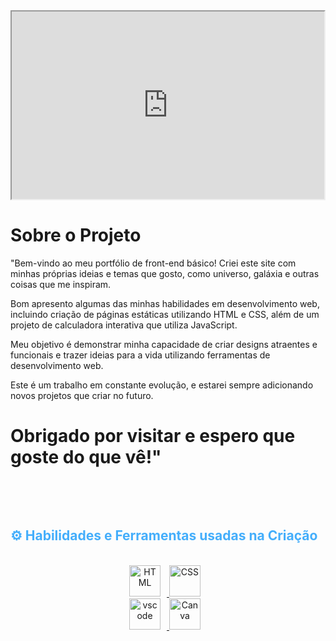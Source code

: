 <iframe src="https://jordanrafaell.github.io/Portfolio.github.io/" width=500px height=300 ></iframe>


# Sobre o Projeto
<p align:"center" style="text-align: justify; margin: 0 50px; font-size: 17px;" >

"Bem-vindo ao meu portfólio de front-end básico!
Criei este site com minhas próprias ideias e temas que gosto, como universo, galáxia e outras coisas que me inspiram. 

Bom apresento algumas das minhas habilidades em desenvolvimento web, incluindo criação de páginas estáticas utilizando HTML e CSS, além de um projeto de calculadora interativa que utiliza JavaScript.

Meu objetivo é demonstrar minha capacidade de criar designs atraentes e funcionais e trazer ideias para a vida utilizando ferramentas de desenvolvimento web.

Este é um trabalho em constante evolução, e estarei sempre adicionando novos projetos que criar no futuro.

# Obrigado por visitar e espero que goste do que vê!"
<br>
<div align="center">
</div>
</p>    
<br>
<!-- Languages and Tools -->

<h2 style="color: #44AEFB">⚙️ Habilidades e Ferramentas usadas na Criação</h2>
<br>
<div align="center">
  <a href=#" target="_blank" rel="noreferrer">
      <img  alt="HTML" height="50px" style="padding-right:10px;" src="https://cdn.jsdelivr.net/gh/devicons/devicon/icons/html5/html5-original.svg"/>
  </a>
  <a href="#" target="_blank" rel="noreferrer">
      <img  alt="CSS" height="50px" style="padding-right:10px;" src="https://cdn.jsdelivr.net/gh/devicons/devicon/icons/css3/css3-original.svg"/>
  </a>
<br>
  <a href="#" target="_blank" rel="noreferrer">
      <img  alt="vscode" height="50px" style="padding-right:10px;"src="https://cdn.jsdelivr.net/gh/devicons/devicon/icons/vscode/vscode-original.svg"/>
  </a>
  <a href="#" target="_blank" rel="noreferrer">
      <img  alt="Canva" height="50px" style="padding-right:10px;" src="https://cdn.jsdelivr.net/gh/devicons/devicon/icons/canva/canva-original.svg"/> 
  </a>

